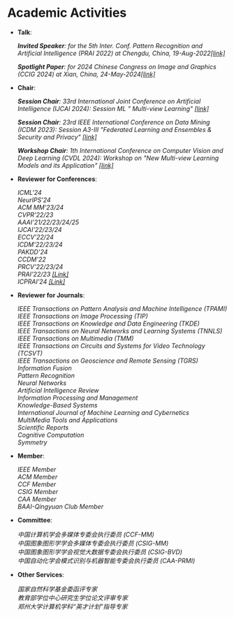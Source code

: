 
# Academic Activities

<ul>
 
<p style="margin-top: 8px;"><li><b>Talk</b>: </li></p>  

<i> <b>Invited Speaker</b>: for the 5th Inter. Conf. Pattern Recognition and Artificial Intelligence (PRAI 2022) at Chengdu, China, 19-Aug-2022<a href = "http://www.prai.net/prai2022.html">[link]</a> </i><br>

<i> <b>Spotlight Paper</b>: for 2024 Chinese Congress on Image and Graphics (CCIG 2024) at Xian, China, 24-May-2024<a href = "http://ccig.csig.org.cn/spotlight/">[link]</a> </i>


<p style="margin-top: 8px;"><li><b>Chair</b>: </li></p>  

<i> <b>Session Chair</b>: 33rd International Joint Conference on Artificial Intelligence (IJCAI 2024): Session ML " Multi-view Learning" <a href = "https://ijcai24.org/">[link]</a></i> <br>

<i> <b>Session Chair</b>: 23rd IEEE International Conference on Data Mining (ICDM 2023): Session A3-III "Federated Learning and Ensembles & Security and Privacy" <a href = "https://www.cloud-conf.net/icdm2023/registration.html">[link]</a></i> <br>

<i> <b>Workshop Chair</b>: 1th International Conference on Computer Vision and Deep Learning (CVDL 2024): Workshop on "New Multi-view Learning Models and its Application" <a href = "http://www.iccvdl.org/workshops/">[link]</a></i>


<p style="margin-top: 8px;"><li><b>Reviewer for Conferences</b>:</li></p>
<i>ICML'24</i> <br>
<i>NeurIPS'24</i> <br>
<i>ACM MM'23/24</i> <br>
<i>CVPR'22/23</i>  <br>
<i>AAAI'21/22/23/24/25</i>  <br>
<i>IJCAI'22/23/24</i> <br>
<i>ECCV'22/24</i> <br>
<i>ICDM'22/23/24</i> <br>
<i>PAKDD'24</i> <br>
<i>CCDM'22</i> <br>
<i>PRCV'22/23/24</i> <br>
<i>PRAI'22/23 <a href = "http://www.prai.net/">[Link]</a> </i> <br>
<i>ICPRAI'24 <a href = "https://brain.korea.ac.kr/icprai2024/">[Link]</a> </i>
  

<p style="margin-top: 8px;"><li><b>Reviewer for Journals</b>:</li></p>
<i> IEEE Transactions on Pattern Analysis and Machine Intelligence (TPAMI) </i> <br>
<i> IEEE Transactions on Image Processing (TIP) </i> <br>
<i> IEEE Transactions on Knowledge and Data Engineering (TKDE)  </i> <br>
<i> IEEE Transactions on Neural Networks and Learning Systems (TNNLS) </i> <br>
<i> IEEE Transactions on Multimedia (TMM)  </i> <br>
<i> IEEE Transactions on Circuits and Systems for Video Technology (TCSVT) </i> <br>
<i> IEEE Transactions on Geoscience and Remote Sensing (TGRS) </i> <br>
<i> Information Fusion  </i> <br>
<i> Pattern Recognition </i> <br>
<i> Neural Networks  </i> <br>
<i> Artificial Intelligence Review </i> <br>
<i> Information Processing and Management </i> <br>
<i> Knowledge-Based Systems </i> <br>
<i> International Journal of Machine Learning and Cybernetics  </i> <br>
<i> MultiMedia Tools and Applications </i> <br>
<i> Scientific Reports </i> <br>
<i> Cognitive Computation </i> <br>
<i> Symmetry </i>


<p style="margin-top: 8px;"><li><b>Member</b>:</li></p>
<i> IEEE Member  </i> <br>
<i> ACM Member  </i> <br>
<i> CCF Member  </i> <br>
<i> CSIG Member  </i> <br>
<i> CAA Member  </i> <br>
<i> BAAI-Qingyuan Club Member  </i> 


<p style="margin-top: 8px;"><li><b>Committee</b>:</li></p>
<i> 中国计算机学会多媒体专委会执行委员 (CCF-MM)  </i>  <br>
<i> 中国图象图形学学会多媒体专委会执行委员 (CSIG-MM)  </i>  <br>
<i> 中国图象图形学学会视觉大数据专委会执行委员 (CSIG-BVD)  </i>  <br>
<i> 中国自动化学会模式识别与机器智能专委会执行委员 (CAA-PRMI)  </i>  <br>

<p style="margin-top: 8px;"><li><b>Other Services</b>:</li></p>
<i> 国家自然科学基金委函评专家 </i> <br>
<i> 教育部学位中心研究生学位论文评审专家 </i>  <br>
<i> 郑州大学计算机学科“英才计划”指导专家 </i> 

  
</ul>
